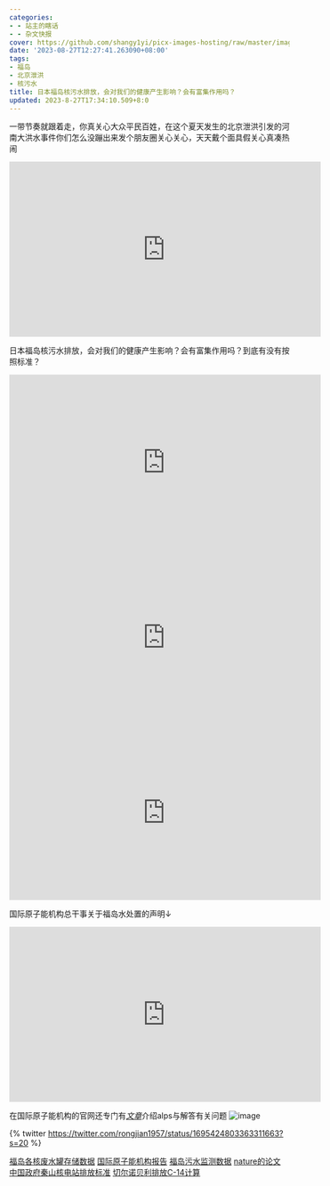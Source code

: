```yaml
---
categories:
- - 站主的瞎话
- - 杂文快报
cover: https://github.com/shangy1yi/picx-images-hosting/raw/master/image.zih1e8s3n1c.webp
date: '2023-08-27T12:27:41.263090+08:00'
tags:
- 福岛
- 北京泄洪
- 核污水
title: 日本福岛核污水排放，会对我们的健康产生影响？会有富集作用吗？
updated: 2023-8-27T17:34:10.509+8:0
---
```

一带节奏就跟着走，你真关心大众平民百姓，在这个夏天发生的北京泄洪引发的河南大洪水事件你们怎么没蹦出来发个朋友圈关心关心，天天戴个面具假关心真凑热闹

<iframe width="560" height="315" src="https://www.youtube.com/embed/Xit3095LF5U?si=FYGO9q3OIAMKRStp" title="YouTube video player" frameborder="0" allow="accelerometer; autoplay; clipboard-write; encrypted-media; gyroscope; picture-in-picture; web-share" allowfullscreen></iframe>

日本福岛核污水排放，会对我们的健康产生影响？会有富集作用吗？到底有没有按照标准？

<iframe width="560" height="315" src="https://www.youtube.com/embed/MN7qtGwWLDI?si=X3h5ih3-Jb8IDfuk" title="YouTube video player" frameborder="0" allow="accelerometer; autoplay; clipboard-write; encrypted-media; gyroscope; picture-in-picture; web-share" allowfullscreen></iframe>

<iframe width="560" height="315" src="https://www.youtube.com/embed/fmUS6M_KHDY?si=FadaBPzd1QycTGdT" title="YouTube video player" frameborder="0" allow="accelerometer; autoplay; clipboard-write; encrypted-media; gyroscope; picture-in-picture; web-share" allowfullscreen></iframe>

<iframe width="560" height="315" src="https://www.youtube.com/embed/bVqmUFIhadw?si=az8LtfFhTRk94jEt" title="YouTube video player" frameborder="0" allow="accelerometer; autoplay; clipboard-write; encrypted-media; gyroscope; picture-in-picture; web-share" allowfullscreen></iframe>

国际原子能机构总干事关于福岛水处置的声明↓

<iframe width="560" height="315" src="https://www.youtube.com/embed/hpDTIJar99w?si=Pg0i6LvytMnSVtLP" title="YouTube video player" frameborder="0" allow="accelerometer; autoplay; clipboard-write; encrypted-media; gyroscope; picture-in-picture; web-share" allowfullscreen></iframe>

在国际原子能机构的官网还专门有[*文章*](https://www.iaea.org/zh/zhu-ti/xiang-ying/fu-dao-di-yi-he-dian-zhan-chu-li-shui-pai-fang/chang-jian-wen-ti)介绍alps与解答有关问题
<img src="https://github.com/shangy1yi/picx-images-hosting/raw/master/image.4vyei9v9gw80.webp" alt="image" />

{% twitter https://twitter.com/rongjian1957/status/1695424803363311663?s=20 %}

[福岛各核废水罐存储数据](https://www.tepco.co.jp/en/decommission/progress/watertreatment/images/tankarea_en.pdf)
[国际原子能机构报告](https://www.iaea.org/sites/default/files/iaea_comprehensive_alps_report.pdf)
[福岛污水监测数据](https://www.iaea.org/topics/response/fukushima-daiichi-nuclear-accident/fukushima-daiichi-alps-treated-water-discharge/tepco-data)
[nature的论文](https://www.nature.com/articles/d41586-023-02057-y)
[中国政府秦山核电站排放标准](https://www.mee.gov.cn/gkml/sthjbgw/haq/200910/W020080504530961490390.pdf)
[切尔诺贝利排放C-14计算](https://www.researchgate.net/publication/305969960_14C_Analysis_of_Annual_Tree_Rings_from_the_Vicinity_of_the_Chernobyl_NPP)
